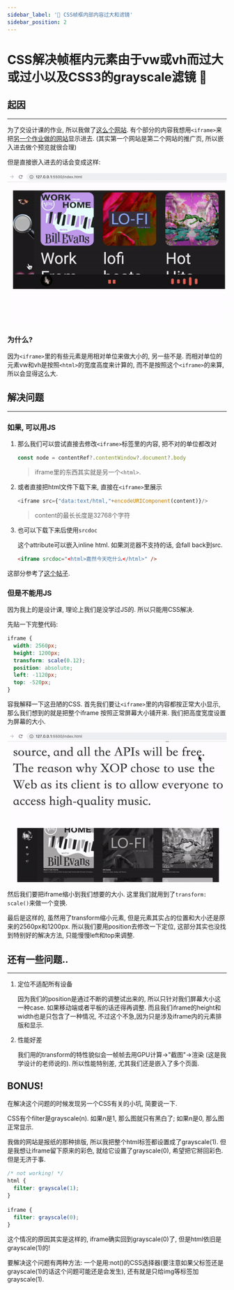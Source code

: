 ```yaml
---
sidebar_label: '🔬 CSS帧框内部内容过大和滤镜'
sidebar_position: 2
---
```

# CSS解决帧框内元素由于vw或vh而过大或过小以及CSS3的grayscale滤镜 🔬

## 起因

---

为了交设计课的作业, 所以我做了[这么个网站](https://fewwwww.github.io/xop/). 有个部分的内容我想用`<iframe>`来把[另一个作业做的网站](https://fewwwww.github.io/xop-app/)显示进去. (其实第一个网站是第二个网站的推广页, 所以嵌入进去做个预览就很合理)

但是直接嵌入进去的话会变成这样:

![before](/img/iframe-size/before.gif)

### 为什么?

因为`<iframe>`里的有些元素是用相对单位来做大小的, 另一些不是. 而相对单位的元素vw和vh是按照`<html>`的宽度高度来计算的, 而不是按照这个`<iframe>`的来算, 所以会显得这么大.

## 解决问题

---

### 如果, 可以用JS

1. 那么我们可以尝试直接去修改`<iframe>`标签里的内容, 把不对的单位都改对

    ```js
    const node = contentRef?.contentWindow?.document?.body
    ```

    > iframe里的东西其实就是另一个`<html>`.

2. 或者直接把html文件下载下来, 直接在`<iframe>`里展示

    ```js
    <iframe src={"data:text/html,"+encodeURIComponent(content)}/>
    ```

    > content的最长长度是32768个字符

3. 也可以下载下来后使用`srcdoc`

    这个attribute可以嵌入inline html. 如果浏览器不支持的话, 会fall back到src.

    ```html
    <iframe srcdoc="<html>嘉然今天吃什么</html>" />
    ```

这部分参考了[这个帖子](https://stackoverflow.com/questions/34743264/how-to-set-iframe-content-of-a-react-component).

### 但是不能用JS

因为我上的是设计课, 理论上我们是没学过JS的. 所以只能用CSS解决.

先贴一下完整代码:

```css
iframe {
  width: 2560px;
  height: 1200px;
  transform: scale(0.12);
  position: absolute;
  left: -1120px;
  top: -520px;
}
```

容我解释一下这丑陋的CSS. 首先我们要让`<iframe>`里的内容都按正常大小显示, 那么我们想到的就是把整个iframe
按照正常屏幕大小铺开来. 我们把高度宽度设置为屏幕的大小.

![after](/img/iframe-size/after.gif)

然后我们要把iframe缩小到我们想要的大小. 这里我们就用到了`transform: scale()`来做一个变换.

最后是这样的, 虽然用了transform缩小元素, 但是元素其实占的位置和大小还是原来的2560px和1200px.
所以我们要用position去修改一下定位, 这部分其实也没找到特别好的解决方法, 只能慢慢left和top来调整.

## 还有一些问题..

---

1. 定位不适配所有设备

    因为我们的position是通过不断的调整试出来的, 所以只针对我们屏幕大小这一种case. 如果移动端或者平板的话还得再调整. 而且我们iframe的height和width也是只包含了一种情况, 不过这个不急,因为只是涉及iframe内的元素排版和显示.

2. 性能好差

    我们用的transform的特性貌似会一帧帧去用GPU计算->"截图"->渲染 (这是我学设计的老师说的). 所以性能特别差, 尤其我们还是嵌入了多个页面.

## BONUS!

在解决这个问题的时候发现另一个CSS有关的小坑, 简要说一下.

CSS有个filter是grayscale(n). 如果n是1, 那么图就只有黑白了; 如果n是0, 那么图正常显示.

我做的网站是报纸的那种排版, 所以我把整个html标签都设置成了grayscale(1). 但是我想让iframe留下原来的彩色, 就给它设置了grayscale(0), 希望把它掰回彩色. 但是无济于事.

```css
/* not working! */
html {
  filter: grayscale(1);
}

iframe {
  filter: grayscale(0);
}
```

这个情况的原因其实是这样的, iframe确实回到grayscale(0)了, 但是html依旧是grayscale(1)的!

要解决这个问题有两种方法: 一个是用:not()的CSS选择器(要注意如果父标签还是grayscale(1)的话这个问题可能还是会发生), 还有就是只给img等标签加grayscale(1).
